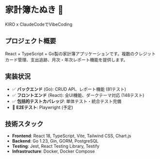 # 家計簿たぬき 🦝

KIRO x ClaudeCodeでVibeCoding

## プロジェクト概要
React + TypeScript + Go製の家計簿アプリケーションです。複数のクレジットカード管理、支出追跡、月次・年次レポート機能を提供します。

## 実装状況
- ✅ **バックエンド** (Go): CRUD API、レポート機能 (81テスト)
- ✅ **フロントエンド** (React): 全UI機能、ダークテーマ対応 (148テスト)
- ✅ **包括的テストカバレッジ**: 単体テスト・統合テスト完備
- 🚧 **E2Eテスト**: Playwright (予定)

## 技術スタック
- **Frontend**: React 18, TypeScript, Vite, Tailwind CSS, Chart.js
- **Backend**: Go 1.23, Gin, GORM, PostgreSQL
- **Testing**: Jest, React Testing Library, Testify
- **Infrastructure**: Docker, Docker Compose